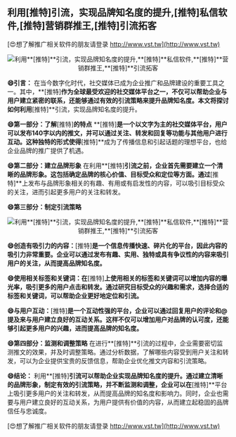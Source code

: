 ## **利用**[推特]**引流，实现品牌知名度的提升,**[推特]**私信软件,**[推特]**营销群推王,**[推特]**引流拓客**

[😍想了解推广相关软件的朋友请登录 http://www.vst.tw](http://www.vst.tw)

 <center><img src="https://vst.tw/MP4/tuiguang/png/1.png" alt="利用**[推特]**引流，实现品牌知名度的提升,**[推特]**私信软件,**[推特]**营销群推王,**[推特]**引流拓客"></center>

**😄引言：**
在当今数字化时代，社交媒体已成为企业推广和品牌建设的重要工具之一。其中，**[推特]**作为全球最受欢迎的社交媒体平台之一，不仅可以帮助企业与用户建立紧密的联系，还能够通过有效的引流策略来提升品牌知名度。本文将探讨如何利用**[推特]**引流，实现品牌知名度的提升。

**😄第一部分：了解**[推特]**的特点**
**[推特]**是一个以文字为主的社交媒体平台，用户可以发布140字以内的推文，并可以通过关注、转发和回复等功能与其他用户进行互动。这种独特的形式使得**[推特]**成为了传播信息和引起话题的理想平台，也给企业品牌的推广提供了机遇。

**😄第二部分：建立品牌形象**
在利用**[推特]**引流之前，企业首先需要建立一个清晰的品牌形象。这包括确定品牌的核心价值、目标受众和定位等方面。通过**[推特]**上发布与品牌形象相关的有趣、有用或有启发性的内容，可以吸引目标受众的关注，进而引起更多用户的关注和转发。

**😄第三部分：制定引流策略**

 <center><img src="https://vst.tw/MP4/tuiguang/png/6.png" alt="利用**[推特]**引流，实现品牌知名度的提升,**[推特]**私信软件,**[推特]**营销群推王,**[推特]**引流拓客"></center>

**😄创造有吸引力的内容：**[推特]**是一个信息传播快速、碎片化的平台，因此内容的吸引力非常重要。企业可以通过发布有趣、实用、独特或具有争议性的内容来吸引用户的关注，从而提高品牌知名度。**

**😄使用相关标签和关键词：在**[推特]**上使用相关的标签和关键词可以增加内容的曝光率，吸引更多的用户点击和转发。通过研究目标受众的兴趣和需求，选择合适的标签和关键词，可以帮助企业更好地定位和引流。**

**😄与用户互动：**[推特]**是一个互动性强的平台，企业可以通过回复用户的评论和@提及来与用户建立良好的互动关系。这样不仅可以增加用户对品牌的认可度，还能够引起更多用户的兴趣，进而提高品牌的知名度。**

**😄第四部分：监测和调整策略**
在进行**[推特]**引流的过程中，企业需要密切监测推文的效果，并及时调整策略。通过分析数据，了解哪些内容受到用户关注和转发，可以为企业提供宝贵的反馈信息，帮助企业优化推文内容和引流策略。

**😄结论：**
利用**[推特]**引流可以帮助企业实现品牌知名度的提升。通过建立清晰的品牌形象，制定有效的引流策略，并不断监测和调整，企业可以在**[推特]**平台上吸引更多用户的关注和转发，从而提高品牌的知名度和影响力。同时，企业也需要与用户建立良好的互动关系，为用户提供有价值的内容，从而建立起稳固的品牌信任与忠诚度。

[😍想了解推广相关软件的朋友请登录 http://www.vst.tw](http://www.vst.tw)



